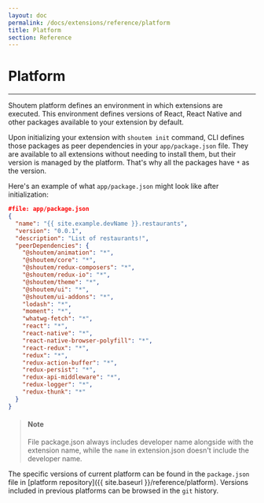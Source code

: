 ```yaml
---
layout: doc
permalink: /docs/extensions/reference/platform
title: Platform
section: Reference
---
```


# Platform
<hr />

Shoutem platform defines an environment in which extensions are executed. This environment defines versions of React, React Native and other packages available to your extension by default.

Upon initializing your extension with `shoutem init` command, CLI defines those packages as peer dependencies in your `app/package.json` file. They are available to all extensions without needing to install them, but their version is managed by the platform. That's why all the packages have `*` as the version.

Here's an example of what `app/package.json` might look like after initialization:

```JSON
#file: app/package.json
{
  "name": "{{ site.example.devName }}.restaurants",
  "version": "0.0.1",
  "description": "List of restaurants!",
  "peerDependencies": {
    "@shoutem/animation": "*",
    "@shoutem/core": "*",
    "@shoutem/redux-composers": "*",
    "@shoutem/redux-io": "*",
    "@shoutem/theme": "*",
    "@shoutem/ui": "*",
    "@shoutem/ui-addons": "*",
    "lodash": "*",
    "moment": "*",
    "whatwg-fetch": "*",
    "react": "*",
    "react-native": "*",
    "react-native-browser-polyfill": "*",
    "react-redux": "*",
    "redux": "*",
    "redux-action-buffer": "*",
    "redux-persist": "*",
    "redux-api-middleware": "*",
    "redux-logger": "*",
    "redux-thunk": "*"
  }
}
```

> #### Note
> File package.json always includes developer name alongside with the extension name, while the `name` in extension.json doesn't include the developer name.

The specific versions of current platform can be found in the `package.json` file in [platform repository]({{ site.baseurl }}/reference/platform). Versions included in previous platforms can be browsed in the `git` history.
